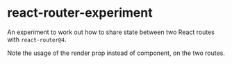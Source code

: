 # react-router-experiment

An experiment to work out how to share state between two React routes with `react-router@4`.

Note the usage of the render prop instead of component, on the two routes.
